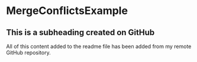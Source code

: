 # MergeConflictsExample

## This is a subheading created on GitHub

All of this content added to the readme file has been added from my remote GitHub repository.
